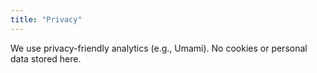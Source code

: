 ```yaml
---
title: "Privacy"
---
```

We use privacy-friendly analytics (e.g., Umami). No cookies or personal data stored here.
